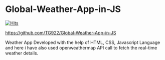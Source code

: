 # Global-Weather-App-in-JS

[![Hits](https://hits.seeyoufarm.com/api/count/incr/badge.svg?url=https%3A%2F%2Fgithub.com%2FTG922%2FGlobal-Weather-App-in-JS&count_bg=%2379C83D&title_bg=%23555555&icon=&icon_color=%23E7E7E7&title=VIEWS&edge_flat=false)](https://hits.seeyoufarm.com)

https://github.com/TG922/Global-Weather-App-in-JS

Weather App Developed with the help of HTML, CSS, Javascript Language and here i have also used openweathermap API call to fetch the real-time weather details.
